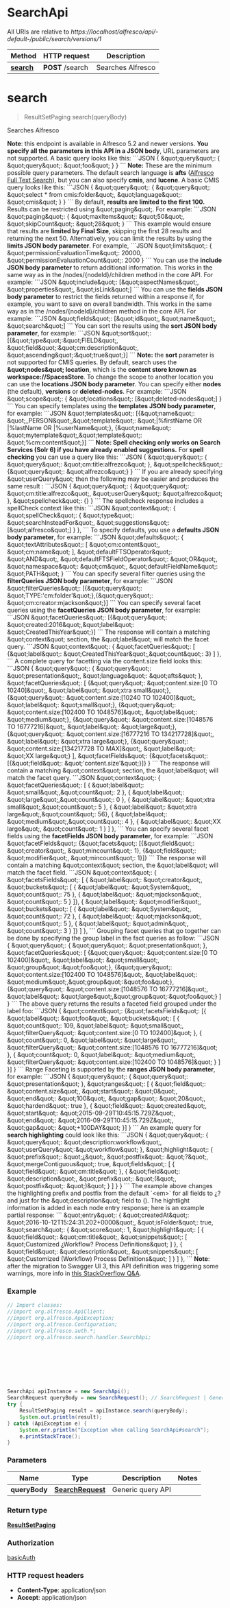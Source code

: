 # SearchApi

All URIs are relative to *https://localhost/alfresco/api/-default-/public/search/versions/1*

Method | HTTP request | Description
------------- | ------------- | -------------
[**search**](SearchApi.md#search) | **POST** /search | Searches Alfresco


<a name="search"></a>
# **search**
> ResultSetPaging search(queryBody)

Searches Alfresco

**Note**: this endpoint is available in Alfresco 5.2 and newer versions.  **You specify all the parameters in this API in a JSON body**, URL parameters are not supported. A basic query looks like this:  &#x60;&#x60;&#x60;JSON {   \&quot;query\&quot;: {     \&quot;query\&quot;: \&quot;foo\&quot;   } } &#x60;&#x60;&#x60;  **Note:** These are the minimum possible query parameters.  The default search language is **afts** ([Alfresco Full Text Search](http://docs.alfresco.com/5.1/concepts/rm-searchsyntax-intro.html)), but you can also specify **cmis**, and **lucene**.  A basic CMIS query looks like this:  &#x60;&#x60;&#x60;JSON {   \&quot;query\&quot;: {     \&quot;query\&quot;: \&quot;select * from cmis:folder\&quot;,     \&quot;language\&quot;: \&quot;cmis\&quot;   } } &#x60;&#x60;&#x60;  By default, **results are limited to the first 100.** Results can be restricted using \&quot;paging\&quot;. For example: &#x60;&#x60;&#x60;JSON \&quot;paging\&quot;: {   \&quot;maxItems\&quot;: \&quot;50\&quot;,   \&quot;skipCount\&quot;: \&quot;28\&quot; } &#x60;&#x60;&#x60; This example would ensure that results are **limited by Final Size**, skipping the first 28 results and returning the next 50.  Alternatively, you can limit the results by using the **limits JSON body parameter**. For example, &#x60;&#x60;&#x60;JSON \&quot;limits\&quot;: {   \&quot;permissionEvaluationTime\&quot;: 20000,   \&quot;permissionEvaluationCount\&quot;: 2000 } &#x60;&#x60;&#x60;  You can use the **include JSON body parameter** to return additional information. This works in the same way as in the /nodes/{nodeId}/children method in the core API. For example: &#x60;&#x60;&#x60;JSON \&quot;include\&quot;: [\&quot;aspectNames\&quot;, \&quot;properties\&quot;, \&quot;isLink\&quot;] &#x60;&#x60;&#x60;  You can use the **fields JSON body parameter** to restrict the fields returned within a response if, for example, you want to save on overall bandwidth. This works in the same way as in the /nodes/{nodeId}/children method in the core API. For example: &#x60;&#x60;&#x60;JSON \&quot;fields\&quot;: [\&quot;id\&quot;, \&quot;name\&quot;, \&quot;search\&quot;] &#x60;&#x60;&#x60;  You can sort the results using the **sort JSON body parameter**, for example: &#x60;&#x60;&#x60;JSON \&quot;sort\&quot;: [{\&quot;type\&quot;:\&quot;FIELD\&quot;, \&quot;field\&quot;:\&quot;cm:description\&quot;, \&quot;ascending\&quot;:\&quot;true\&quot;}] &#x60;&#x60;&#x60; **Note:** the **sort** parameter is not supported for CMIS queries.  By default, search uses the **\&quot;nodes\&quot; location**, which is the **content store known as workspace://SpacesStore**. To change the scope to another location you can use the **locations JSON body parameter**. You can specify either **nodes** (the default), **versions** or **deleted-nodes**. For example: &#x60;&#x60;&#x60;JSON \&quot;scope\&quot;: {     \&quot;locations\&quot;: [\&quot;deleted-nodes\&quot;] } &#x60;&#x60;&#x60; You can specify templates using the **templates JSON body parameter**, for example: &#x60;&#x60;&#x60;JSON \&quot;templates\&quot;: [{\&quot;name\&quot;: \&quot;_PERSON\&quot;,\&quot;template\&quot;: \&quot;|%firstName OR |%lastName OR |%userName\&quot;},               {\&quot;name\&quot;: \&quot;mytemplate\&quot;,\&quot;template\&quot;: \&quot;%cm:content\&quot;}] &#x60;&#x60;&#x60;  **Note: Spell checking only works on Search Services (Solr 6) if you have already enabled suggestions.**  For **spell checking** you can use a query like this: &#x60;&#x60;&#x60;JSON {   \&quot;query\&quot;: {     \&quot;query\&quot;: \&quot;cm:title:alfrezco\&quot;   },   \&quot;spellcheck\&quot;: {\&quot;query\&quot;: \&quot;alfrezco\&quot;} } &#x60;&#x60;&#x60;  If you are already specifying \&quot;userQuery\&quot; then the following may be easier and produces the same result : &#x60;&#x60;&#x60;JSON {   \&quot;query\&quot;: {     \&quot;query\&quot;: \&quot;cm:title:alfrezco\&quot;,     \&quot;userQuery\&quot;: \&quot;alfrezco\&quot;   },   \&quot;spellcheck\&quot;: {} } &#x60;&#x60;&#x60;  The spellcheck response includes a spellCheck context like this: &#x60;&#x60;&#x60;JSON \&quot;context\&quot;: {   \&quot;spellCheck\&quot;: {     \&quot;type\&quot;: \&quot;searchInsteadFor\&quot;,     \&quot;suggestions\&quot;: [\&quot;alfresco\&quot;]   } }, &#x60;&#x60;&#x60;  To specify defaults, you  use a **defaults JSON body parameter**, for example: &#x60;&#x60;&#x60;JSON \&quot;defaults\&quot;: {   \&quot;textAttributes\&quot;: [     \&quot;cm:content\&quot;, \&quot;cm:name\&quot;   ],   \&quot;defaultFTSOperator\&quot;: \&quot;AND\&quot;,   \&quot;defaultFTSFieldOperator\&quot;: \&quot;OR\&quot;,   \&quot;namespace\&quot;: \&quot;cm\&quot;,   \&quot;defaultFieldName\&quot;: \&quot;PATH\&quot; } &#x60;&#x60;&#x60;  You can specify several filter queries using the **filterQueries JSON body parameter**, for example: &#x60;&#x60;&#x60;JSON \&quot;filterQueries\&quot;: [{\&quot;query\&quot;: \&quot;TYPE:&#39;cm:folder&#39;\&quot;},{\&quot;query\&quot;: \&quot;cm:creator:mjackson\&quot;}] &#x60;&#x60;&#x60;  You can specify several facet queries using the **facetQueries JSON body parameter**, for example: &#x60;&#x60;&#x60;JSON \&quot;facetQueries\&quot;: [{\&quot;query\&quot;: \&quot;created:2016\&quot;,\&quot;label\&quot;: \&quot;CreatedThisYear\&quot;}] &#x60;&#x60;&#x60; The response will contain a matching \&quot;context\&quot; section, the \&quot;label\&quot; will match the facet query. &#x60;&#x60;&#x60;JSON \&quot;context\&quot;: {   \&quot;facetQueries\&quot;: [     {\&quot;label\&quot;: \&quot;CreatedThisYear\&quot;,\&quot;count\&quot;: 3}   ] }, &#x60;&#x60;&#x60;  A complete query for facetting via the content.size field looks this: &#x60;&#x60;&#x60;JSON {   \&quot;query\&quot;: {     \&quot;query\&quot;: \&quot;presentation\&quot;,     \&quot;language\&quot;: \&quot;afts\&quot;   },     \&quot;facetQueries\&quot;: [         {\&quot;query\&quot;: \&quot;content.size:[0 TO 10240]\&quot;, \&quot;label\&quot;: \&quot;xtra small\&quot;},         {\&quot;query\&quot;: \&quot;content.size:[10240 TO 102400]\&quot;, \&quot;label\&quot;: \&quot;small\&quot;},         {\&quot;query\&quot;: \&quot;content.size:[102400 TO 1048576]\&quot;, \&quot;label\&quot;: \&quot;medium\&quot;},         {\&quot;query\&quot;: \&quot;content.size:[1048576 TO 16777216]\&quot;, \&quot;label\&quot;: \&quot;large\&quot;},         {\&quot;query\&quot;: \&quot;content.size:[16777216 TO 134217728]\&quot;, \&quot;label\&quot;: \&quot;xtra large\&quot;},         {\&quot;query\&quot;: \&quot;content.size:[134217728 TO MAX]\&quot;, \&quot;label\&quot;: \&quot;XX large\&quot;}   ],     \&quot;facetFields\&quot;: {\&quot;facets\&quot;: [{\&quot;field\&quot;: \&quot;&#39;content.size&#39;\&quot;}]} } &#x60;&#x60;&#x60;  The response will contain a matching \&quot;context\&quot; section, the \&quot;label\&quot; will match the facet query. &#x60;&#x60;&#x60;JSON \&quot;context\&quot;: {   \&quot;facetQueries\&quot;: [     { \&quot;label\&quot;: \&quot;small\&quot;,\&quot;count\&quot;: 2 },     { \&quot;label\&quot;: \&quot;large\&quot;,\&quot;count\&quot;: 0 },     { \&quot;label\&quot;: \&quot;xtra small\&quot;,\&quot;count\&quot;: 5 },     { \&quot;label\&quot;: \&quot;xtra large\&quot;,\&quot;count\&quot;: 56},     { \&quot;label\&quot;: \&quot;medium\&quot;,\&quot;count\&quot;: 4 },     { \&quot;label\&quot;: \&quot;XX large\&quot;, \&quot;count\&quot;: 1 }   ] }, &#x60;&#x60;&#x60;  You can specify several facet fields using the **facetFields JSON body parameter**, for example: &#x60;&#x60;&#x60;JSON \&quot;facetFields\&quot;: {\&quot;facets\&quot;: [{\&quot;field\&quot;: \&quot;creator\&quot;, \&quot;mincount\&quot;: 1}, {\&quot;field\&quot;: \&quot;modifier\&quot;, \&quot;mincount\&quot;: 1}]} &#x60;&#x60;&#x60; The response will contain a matching \&quot;context\&quot; section, the \&quot;label\&quot; will match the facet field. &#x60;&#x60;&#x60;JSON \&quot;context\&quot;: {    \&quot;facetsFields\&quot;: [      {  \&quot;label\&quot;: \&quot;creator\&quot;,         \&quot;buckets\&quot;: [           { \&quot;label\&quot;: \&quot;System\&quot;, \&quot;count\&quot;: 75 },           { \&quot;label\&quot;: \&quot;mjackson\&quot;, \&quot;count\&quot;: 5 }         ]},      {  \&quot;label\&quot;: \&quot;modifier\&quot;,         \&quot;buckets\&quot;: [           { \&quot;label\&quot;: \&quot;System\&quot;, \&quot;count\&quot;: 72 },           { \&quot;label\&quot;: \&quot;mjackson\&quot;, \&quot;count\&quot;: 5 },           { \&quot;label\&quot;: \&quot;admin\&quot;, \&quot;count\&quot;: 3 }         ]}    ] }, &#x60;&#x60;&#x60;  Grouping facet queries that go together can be done by specifying the group label in the fact queries as follow: &#x60;&#x60;&#x60;JSON     {         \&quot;query\&quot;: {             \&quot;query\&quot;: \&quot;presentation\&quot;         },         \&quot;facetQueries\&quot;: [             {\&quot;query\&quot;: \&quot;content.size:[0 TO 102400]\&quot;, \&quot;label\&quot;: \&quot;small\&quot;, \&quot;group\&quot;:\&quot;foo\&quot;},             {\&quot;query\&quot;: \&quot;content.size:[102400 TO 1048576]\&quot;, \&quot;label\&quot;: \&quot;medium\&quot;,\&quot;group\&quot;:\&quot;foo\&quot;},             {\&quot;query\&quot;: \&quot;content.size:[1048576 TO 16777216]\&quot;, \&quot;label\&quot;: \&quot;large\&quot;,\&quot;group\&quot;:\&quot;foo\&quot;}         ]     } &#x60;&#x60;&#x60; The above query returns the results a faceted field grouped under the label foo: &#x60;&#x60;&#x60;JSON {     \&quot;context\&quot;: {\&quot;facetsFields\&quot;: [{         \&quot;label\&quot;: \&quot;foo\&quot;,         \&quot;buckets\&quot;: [             {                 \&quot;count\&quot;: 109,                 \&quot;label\&quot;: \&quot;small\&quot;,                 \&quot;filterQuery\&quot;: \&quot;content.size:[0 TO 102400]\&quot;             },             {                 \&quot;count\&quot;: 0,                 \&quot;label\&quot;: \&quot;large\&quot;,                 \&quot;filterQuery\&quot;: \&quot;content.size:[1048576 TO 16777216]\&quot;             },             {                 \&quot;count\&quot;: 0,                 \&quot;label\&quot;: \&quot;medium\&quot;,                 \&quot;filterQuery\&quot;: \&quot;content.size:[102400 TO 1048576]\&quot;             }         ]     }] } &#x60;&#x60;&#x60; Range Faceting is supported by the **ranges JSON body parameter**, for example: &#x60;&#x60;&#x60;JSON     {         \&quot;query\&quot;: {             \&quot;query\&quot;: \&quot;presentation\&quot;         },         \&quot;ranges\&quot;: [         {             \&quot;field\&quot;: \&quot;content.size\&quot;,              \&quot;start\&quot;: \&quot;0\&quot;,              \&quot;end\&quot;: \&quot;100\&quot;,              \&quot;gap\&quot;: \&quot;20\&quot;,              \&quot;hardend\&quot;: true         },         {             \&quot;field\&quot;: \&quot;created\&quot;,             \&quot;start\&quot;: \&quot;2015-09-29T10:45:15.729Z\&quot;,             \&quot;end\&quot;: \&quot;2016-09-29T10:45:15.729Z\&quot;,             \&quot;gap\&quot;: \&quot;+100DAY\&quot;         }]     } &#x60;&#x60;&#x60; An example query for **search highlighting** could look like this: &#x60;&#x60;&#x60;JSON {   \&quot;query\&quot;: {     \&quot;query\&quot;: \&quot;description:workflow\&quot;,     \&quot;userQuery\&quot;:\&quot;workflow\&quot;   },   \&quot;highlight\&quot;: {     \&quot;prefix\&quot;: \&quot;¿\&quot;,     \&quot;postfix\&quot;: \&quot;?\&quot;,     \&quot;mergeContiguous\&quot;: true,     \&quot;fields\&quot;: [       {         \&quot;field\&quot;: \&quot;cm:title\&quot;       },       {         \&quot;field\&quot;: \&quot;description\&quot;,         \&quot;prefix\&quot;: \&quot;(\&quot;,         \&quot;postfix\&quot;: \&quot;)\&quot;       }      ]   } } &#x60;&#x60;&#x60; The example above changes the highlighting prefix and postfix from the default &#x60;&lt;em&gt;&#x60; for all fields to ¿? and just for the \&quot;description\&quot; field to (). The hightlight information is added in each node entry response; here is an example partial response: &#x60;&#x60;&#x60; \&quot;entry\&quot;: {         \&quot;createdAt\&quot;: \&quot;2016-10-12T15:24:31.202+0000\&quot;,         \&quot;isFolder\&quot;: true,         \&quot;search\&quot;: {           \&quot;score\&quot;: 1,           \&quot;highlight\&quot;: [             {               \&quot;field\&quot;: \&quot;cm:title\&quot;,               \&quot;snippets\&quot;: [                 \&quot;Customized ¿Workflow? Process Definitions\&quot;               ]             },             {               \&quot;field\&quot;: \&quot;description\&quot;,               \&quot;snippets\&quot;: [                 \&quot;Customized (Workflow) Process Definitions\&quot;               ]             }           ]       }, &#x60;&#x60;&#x60; **Note**: after the migration to Swagger UI 3, this API definition was triggering some warnings, more info in [this StackOverflow Q&amp;A](https://stackoverflow.com/q/65584131/1654265). 

### Example
```java
// Import classes:
//import org.alfresco.ApiClient;
//import org.alfresco.ApiException;
//import org.alfresco.Configuration;
//import org.alfresco.auth.*;
//import org.alfresco.search.handler.SearchApi;








SearchApi apiInstance = new SearchApi();
SearchRequest queryBody = new SearchRequest(); // SearchRequest | Generic query API 
try {
    ResultSetPaging result = apiInstance.search(queryBody);
    System.out.println(result);
} catch (ApiException e) {
    System.err.println("Exception when calling SearchApi#search");
    e.printStackTrace();
}
```

### Parameters

Name | Type | Description  | Notes
------------- | ------------- | ------------- | -------------
 **queryBody** | [**SearchRequest**](SearchRequest.md)| Generic query API  |

### Return type

[**ResultSetPaging**](ResultSetPaging.md)

### Authorization

[basicAuth](../README.md#basicAuth)

### HTTP request headers

 - **Content-Type**: application/json
 - **Accept**: application/json

